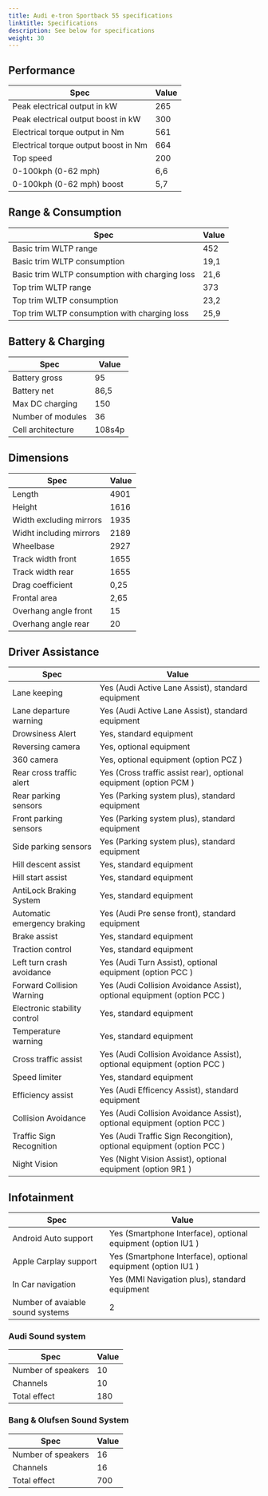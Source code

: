 ```yaml
---
title: Audi e-tron Sportback 55 specifications
linktitle: Specifications
description: See below for specifications
weight: 30
---
```


## Performance
|Spec|Value|
|----|-----|
|Peak electrical output in kW|265|
|Peak electrical output boost in kW|300|
|Electrical torque output in Nm|561|
|Electrical torque output boost in Nm|664|
|Top speed|200|
|0-100kph (0-62 mph)|6,6|
|0-100kph (0-62 mph) boost|5,7|



## Range & Consumption
|Spec|Value|
|----|-----|
|Basic trim WLTP range|452|
|Basic trim WLTP consumption|19,1|
|Basic trim WLTP consumption with charging loss|21,6|
|Top trim WLTP range|373|
|Top trim WLTP consumption|23,2|
|Top trim WLTP consumption with charging loss|25,9|



## Battery & Charging
|Spec|Value|
|----|-----|
|Battery gross|95|
|Battery net|86,5|
|Max DC charging|150|
|Number of modules|36|
|Cell architecture|108s4p|



## Dimensions
|Spec|Value|
|----|-----|
|Length|4901|
|Height|1616|
|Width excluding mirrors|1935|
|Widht including mirrors|2189|
|Wheelbase|2927|
|Track width front|1655|
|Track width rear|1655|
|Drag coefficient|0,25|
|Frontal area|2,65|
|Overhang angle front|15|
|Overhang angle rear|20|

## Driver Assistance
|Spec|Value|
|----|-----|
|Lane keeping|Yes (Audi Active Lane Assist), standard equipment|
|Lane departure warning|Yes (Audi Active Lane Assist), standard equipment|
|Drowsiness Alert|Yes, standard equipment|
|Reversing camera|Yes, optional equipment|
|360 camera|Yes, optional equipment (option PCZ )|
|Rear cross traffic alert|Yes (Cross traffic assist rear), optional equipment (option PCM )|
|Rear parking sensors|Yes (Parking system plus), standard equipment|
|Front parking sensors|Yes (Parking system plus), standard equipment|
|Side parking sensors|Yes (Parking system plus), standard equipment|
|Hill descent assist|Yes, standard equipment|
|Hill start assist|Yes, standard equipment|
|AntiLock Braking System|Yes, standard equipment|
|Automatic emergency braking|Yes (Audi Pre sense front), standard equipment|
|Brake assist|Yes, standard equipment|
|Traction control|Yes, standard equipment|
|Left turn crash avoidance|Yes (Audi Turn Assist), optional equipment (option PCC )|
|Forward Collision Warning|Yes (Audi Collision Avoidance Assist), optional equipment (option PCC )|
|Electronic stability control|Yes, standard equipment|
|Temperature warning|Yes, standard equipment|
|Cross traffic assist|Yes (Audi Collision Avoidance Assist), optional equipment (option PCC )|
|Speed limiter|Yes, standard equipment|
|Efficiency assist|Yes (Audi Efficency Assist), standard equipment|
|Collision Avoidance|Yes (Audi Collision Avoidance Assist), optional equipment (option PCC )|
|Traffic Sign Recognition|Yes (Audi Traffic Sign Recongition), optional equipment (option PCC )|
|Night Vision|Yes (Night Vision Assist), optional equipment (option 9R1 )|

## Infotainment
|Spec|Value|
|----|-----|
|Android Auto support|Yes (Smartphone Interface), optional equipment (option IU1 )|
|Apple Carplay support|Yes (Smartphone Interface), optional equipment (option IU1 )|
|In Car navigation|Yes (MMI Navigation plus), standard equipment|
|Number of avaiable sound systems|2|

### Audi Sound system
|Spec|Value|
|----|-----|
|Number of speakers|10|
|Channels|10|
|Total effect|180|

### Bang & Olufsen Sound System
|Spec|Value|
|----|-----|
|Number of speakers|16|
|Channels|16|
|Total effect|700|
